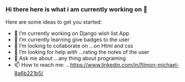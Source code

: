 ### Hi there here is what i am currently working on 👋



Here are some ideas to get you started:

- 🔭 I’m currently working on Django wish list App
- 🌱 I’m currently learning  give badges to the user
- 👯 I’m looking to collaborate on ...on Html and css
- 🤔 I’m looking for help with ...rating the notes of the user
- 💬 Ask me about ...any thing about programing
- 📫 How to reach me: ...https://www.linkedin.com/in/filmon-michael-8a6b221b5/

